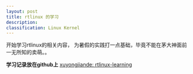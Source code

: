 ```yaml
---
layout: post
title: rtlinux 的学习
description:
classification: Linux Kernel
---
```


开始学习rtlinux的相关内容， 为暑假的实践打一点基础，毕竟不能在茅大神面前一无所知的卖萌。。

**学习记录放在github上** [xuyongjiande: rtlinux-learning](https://github.com/xuyongjiande/rtlinux-learning)

